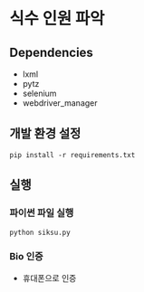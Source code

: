 # 식수 인원 파악
## Dependencies
* lxml
* pytz
* selenium
* webdriver_manager
## 개발 환경 설정
```
pip install -r requirements.txt
```
## 실행

### 파이썬 파일 실행
```
python siksu.py
```
### Bio 인증
* 휴대폰으로 인증